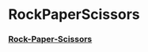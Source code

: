 # RockPaperScissors
### [Rock-Paper-Scissors](https://neelakantam-jami.github.io/RockPaperScissors/)
